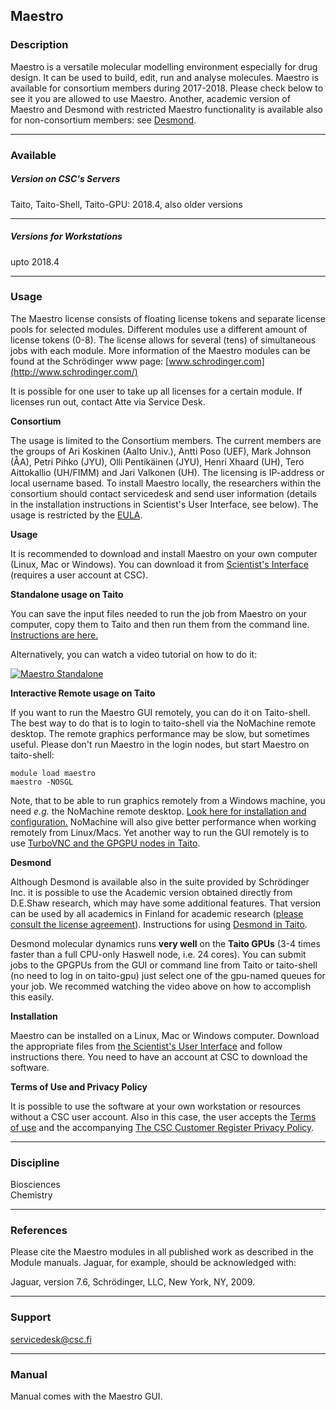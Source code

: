 Maestro
-------

### Description

Maestro is a versatile molecular modelling environment especially for drug design. It can be used to build, edit, run and analyse molecules. Maestro is available for consortium members during 2017-2018. Please check below to see it you are allowed to use Maestro. Another, academic version of Maestro and Desmond with restricted Maestro functionality is available also for non-consortium members: see [Desmond](https://research.csc.fi/-/desmond).

* * *

### Available

##### Version on CSC's Servers

Taito, Taito-Shell, Taito-GPU: 2018.4, also older versions

* * *

##### Versions for Workstations

upto 2018.4

* * *

### Usage

The Maestro license consists of floating license tokens and separate license pools for selected modules. Different modules use a different amount of license tokens (0-8). The license allows for several (tens) of simultaneous jobs with each module. More information of the Maestro modules can be found at the Schrödinger www page: [www.schrodinger.com](http://www.schrodinger.com/)

It is possible for one user to take up all licenses for a certain module. If  licenses run out, contact Atte via Service Desk.

**Consortium**

The usage is limited to the Consortium members. The current members are the groups of Ari Koskinen (Aalto Univ.), Antti Poso (UEF), Mark Johnson (ÅA), Petri Pihko (JYU),  Olli Pentikäinen (JYU), Henri Xhaard (UH), Tero Aittokallio (UH/FIMM) and Jari Valkonen (UH). The licensing is IP-address or local username based. To install Maestro locally, the researchers within the consortium should contact servicedesk and send user information (details in the installation instructions in Scientist's User Interface, see below). The usage is restricted by the [EULA](http://www.schrodinger.com/salesagreements/20/7/).

**Usage**

It is recommended to download and install Maestro on your own computer (Linux, Mac or Windows). You can download it from [Scientist's Interface](https://sui.csc.fi) (requires a user account at CSC).

**Standalone usage on Taito**

You can save the input files needed to run the job from Maestro on your computer, copy them to Taito and then run them from the command line. [Instructions are here.](/-/maestro-standalone-jobs-on-taito "Submitting Maestro jobs from the commandline")

Alternatively, you can watch a video tutorial on how to do it:  

[![Maestro Standalone](http://img.youtube.com/vi/oQDLa6Bh-q4/0.jpg)](http://www.youtube.com/watch?v=oQDLa6Bh-q4 "Maestro Standalone")

**Interactive Remote usage on Taito**

If you want to run the Maestro GUI remotely, you can do it on Taito-shell. The best way to do that is to login to taito-shell via the NoMachine remote desktop. The remote graphics performance may be slow, but sometimes useful. Please don't run Maestro in the login nodes, but start Maestro on taito-shell:

```
module load maestro
maestro -NOSGL
```

Note, that to be able to run graphics remotely from a Windows machine, you need _e.g._ the NoMachine remote desktop. [Look here for installation and configuration.](/csc-guide-connecting-the-servers-of-csc#1.3.3 "Link title") NoMachine will also give better performance when working remotely from Linux/Macs. Yet another way to run the GUI remotely is to use [TurboVNC and the GPGPU nodes in Taito](https://research.csc.fi/taito-gpu-graphics).

**Desmond**

Although Desmond is available also in the suite provided by Schrödinger Inc. it is possible to use the Academic version obtained directly from D.E.Shaw research, which may have some additional features. That version can be used by all academics in Finland for academic research ([please consult the license agreement](http://www.deshawresearch.com/downloads/download_desmond.cgi/Desmond_2_License.txt)). Instructions for using [Desmond in Taito](/software-details?p_p_id=101&p_p_lifecycle=0&p_p_state=maximized&p_p_col_id=column-2&p_p_col_count=1&_101_struts_action=%2Fasset_publisher%2Fview_content&_101_assetEntryId=113505&_101_type=content&_101_urlTitle=running-desmond-jobs-in-taito&redirect=%2F-%2Fmaestro "Running Desmond jobs in Taito").

Desmond molecular dynamics runs **very well** on the **Taito GPUs** (3-4 times faster than a full CPU-only Haswell node, i.e. 24 cores). You can submit jobs to the GPGPUs from the GUI or command line from Taito or taito-shell (no need to log in on taito-gpu) just select one of the gpu-named queues for your job. We recommed watching the video above on how to accomplish this easily.

**Installation**

Maestro can be installed on a Linux, Mac or Windows computer. Download the appropriate files from [the  Scientist's User Interface](https://sui.csc.fi) and follow instructions there. You need to have an account at CSC to download the software.

**Terms of Use and Privacy Policy**

It is possible to use the software at your own workstation or resources without a CSC user account. Also in this case, the user accepts the [Terms of use](https://research.csc.fi/general-terms-of-use) and the accompanying [The CSC Customer Register Privacy Policy](https://www.csc.fi/customer-register-privacy-policy).

* * *

### Discipline

Biosciences  
Chemistry  

* * *

### References

Please cite the Maestro modules in all published work as described in the Module manuals. Jaguar, for example, should be acknowledged with:

Jaguar, version 7.6, Schrödinger, LLC, New York, NY, 2009.

* * *

### Support

servicedesk@csc.fi

* * *

### Manual

Manual comes with the Maestro GUI.
